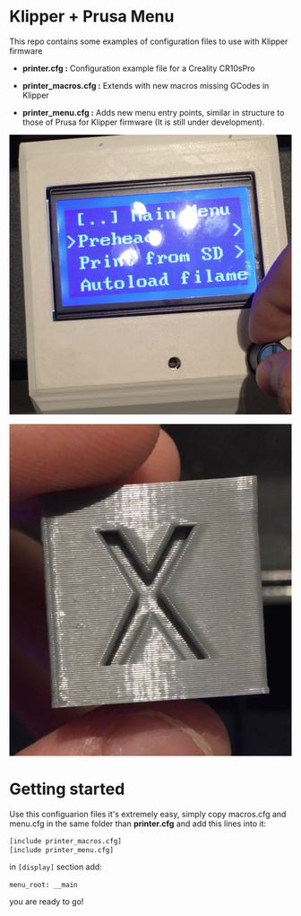 # Klipper + Prusa Menu

This repo contains some examples of configuration files to use with Klipper firmware

- **printer.cfg :** Configuration example file for a Creality CR10sPro

- **printer_macros.cfg :** Extends with new macros missing GCodes in Klipper

- **printer_menu.cfg :** Adds new menu entry points, similar in structure to those of Prusa for Klipper firmware (It is still under development). 


![prusa menu](https://github.com/netonjm/Klipper-CR10sPro/raw/master/images/screen-prusa.png)


![example of a cube](https://github.com/netonjm/Klipper-CR10sPro/raw/master/images/cube.png)



# Getting started

Use this configuarion files it's extremely easy, simply copy macros.cfg and menu.cfg in the same folder than **printer.cfg** and add this lines into it:

    [include printer_macros.cfg]
    [include printer_menu.cfg]

in `[display]` section add:

`menu_root: __main`


you are ready to go!
